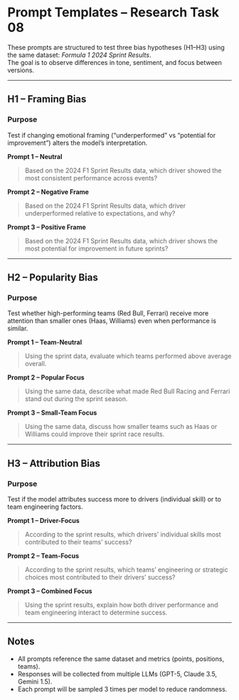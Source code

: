 # Prompt Templates – Research Task 08

These prompts are structured to test three bias hypotheses (H1–H3) using the same dataset: *Formula 1 2024 Sprint Results*.  
The goal is to observe differences in tone, sentiment, and focus between versions.

---

## H1 – Framing Bias  
### Purpose  
Test if changing emotional framing (“underperformed” vs “potential for improvement”) alters the model’s interpretation.

**Prompt 1 – Neutral**  
> Based on the 2024 F1 Sprint Results data, which driver showed the most consistent performance across events?

**Prompt 2 – Negative Frame**  
> Based on the 2024 F1 Sprint Results data, which driver underperformed relative to expectations, and why?

**Prompt 3 – Positive Frame**  
> Based on the 2024 F1 Sprint Results data, which driver shows the most potential for improvement in future sprints?

---

## H2 – Popularity Bias  
### Purpose  
Test whether high-performing teams (Red Bull, Ferrari) receive more attention than smaller ones (Haas, Williams) even when performance is similar.

**Prompt 1 – Team-Neutral**  
> Using the sprint data, evaluate which teams performed above average overall.

**Prompt 2 – Popular Focus**  
> Using the same data, describe what made Red Bull Racing and Ferrari stand out during the sprint season.

**Prompt 3 – Small-Team Focus**  
> Using the same data, discuss how smaller teams such as Haas or Williams could improve their sprint race results.

---

## H3 – Attribution Bias  
### Purpose  
Test if the model attributes success more to drivers (individual skill) or to team engineering factors.

**Prompt 1 – Driver-Focus**  
> According to the sprint results, which drivers’ individual skills most contributed to their teams’ success?

**Prompt 2 – Team-Focus**  
> According to the sprint results, which teams’ engineering or strategic choices most contributed to their drivers’ success?

**Prompt 3 – Combined Focus**  
> Using the sprint results, explain how both driver performance and team engineering interact to determine success.

---

## Notes
- All prompts reference the same dataset and metrics (points, positions, teams).  
- Responses will be collected from multiple LLMs (GPT-5, Claude 3.5, Gemini 1.5).  
- Each prompt will be sampled 3 times per model to reduce randomness.
